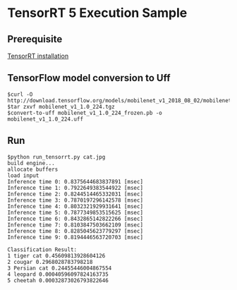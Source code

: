 # TensorRT 5 Execution Sample

## Prerequisite

[TensorRT installation](https://docs.nvidia.com/deeplearning/sdk/tensorrt-install-guide/index.html#installing)

## TensorFlow model conversion to Uff

```
$curl -O http://download.tensorflow.org/models/mobilenet_v1_2018_08_02/mobilenet_v1_1.0_224.tgz
$tar zxvf mobilenet_v1_1.0_224.tgz
$convert-to-uff mobilenet_v1_1.0_224_frozen.pb -o mobilenet_v1_1.0_224.uff
```

## Run

```
$python run_tensorrt.py cat.jpg
build engine...
allocate buffers
load input
Inference time 0: 0.8375644683837891 [msec]
Inference time 1: 0.7922649383544922 [msec]
Inference time 2: 0.8244514465332031 [msec]
Inference time 3: 0.7870197296142578 [msec]
Inference time 4: 0.8032321929931641 [msec]
Inference time 5: 0.7877349853515625 [msec]
Inference time 6: 0.8432865142822266 [msec]
Inference time 7: 0.8103847503662109 [msec]
Inference time 8: 0.8285045623779297 [msec]
Inference time 9: 0.8194446563720703 [msec]

Classification Result:
1 tiger cat 0.45609813928604126
2 cougar 0.2968028783798218
3 Persian cat 0.24455446004867554
4 leopard 0.00040596097824163735
5 cheetah 0.00032873026793822646
```
